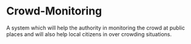# Crowd-Monitoring
A system which will help the authority in monitoring the crowd at public places and will also help local citizens in over crowding situations.
